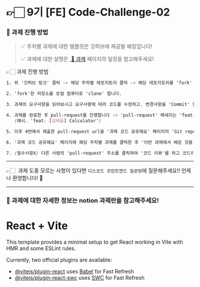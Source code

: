 # 👉🏻 9기 [FE] Code-Challenge-02

### 🎲 과제 진행 방법

> ✅ 주차별 과제에 대한 템플릿은 깃허브에 제공될 예정입니다!
>
> ✅ 과제에 대한 설명은 [ 💪 과제](https://www.notion.so/482072168f7f431d9e596fc33eb46644?pvs=21) 페이지의 일정을 참고해주세요!

👉🏻 과제 진행 방법

```css
1. 위 '깃허브 링크' 클릭 -> 해당 주차별 레포지토리 클릭 -> 해당 레포지토리를 'fork' 해서 본인의 리포지토리로 가져옵니다

2. 'fork'한 저장소를 로컬 컴퓨터로 'clone' 합니다.

3. 과제의 요구사항을 읽어보시고 요구사항에 따라 코드를 수정하고, 변경사항을 'Commit' 합니다.

4. 과제를 완료한 후 pull-request를 진행합니다 -> 'pull-request' 메세지는 'feat: [본인이름] 과제명' 으로 통일하겠습니다
   (예시. 'feat: [김태윤] Calculator')

5. 이후 4번에서 제출한 pull-request url을 '과제 코드 공유해요' 페이지의 'Git repo URL' 에 입력합니다.

6. '과제 코드 공유해요' 페이지에 해당 주차별 과제를 클릭한 후 '이번 과제에서 배운 것을 공유해봐요!' 부분에 해당 과제를 통해 배운점이나 추가로 공유하고 싶은 정보를 입력합니다.

7. (필수사항X) 다른 사람의 'pull-request' 주소를 클릭하여 '코드 리뷰'를 하고 코드리뷰를 완료하면 코드 리뷰 칸에 이름을 남깁니다! (다른 분의 코드를 통해 몰랐던 것을 배워봐요!)
```

---

👉🏻  과제 도중 모르는 사항이 있다면 `디스코드 프런트엔드 질문방`에 질문해주세요!! 언제나 환영합니다! 🤗

---

### 🎲 과제에 대한 자세한 정보는 notion 과제란을 참고해주세요!

# React + Vite

This template provides a minimal setup to get React working in Vite with HMR and some ESLint rules.

Currently, two official plugins are available:

- [@vitejs/plugin-react](https://github.com/vitejs/vite-plugin-react/blob/main/packages/plugin-react/README.md) uses [Babel](https://babeljs.io/) for Fast Refresh
- [@vitejs/plugin-react-swc](https://github.com/vitejs/vite-plugin-react-swc) uses [SWC](https://swc.rs/) for Fast Refresh
